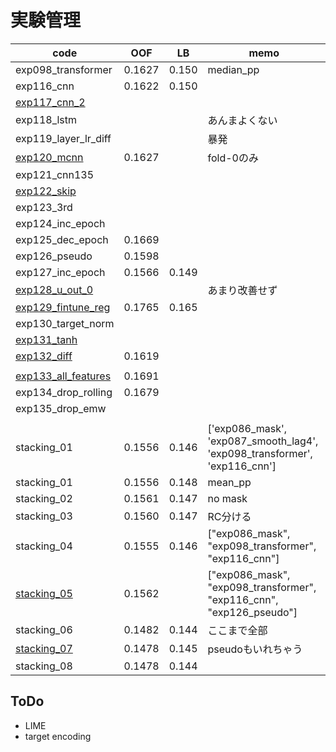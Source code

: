 # 実験管理

|code|OOF|LB|memo|
|--|--|--|--|
|exp098_transformer|0.1627|0.150|median_pp|
|exp116_cnn|0.1622|0.150||
|[exp117_cnn_2]||||
|exp118_lstm|||あんまよくない|
|exp119_layer_lr_diff|||暴発|
|[exp120_mcnn]|0.1627||fold-0のみ|
|exp121_cnn135||||
|[exp122_skip]||||
|exp123_3rd||||
|exp124_inc_epoch||||
|exp125_dec_epoch|0.1669|||
|exp126_pseudo|0.1598|||
|exp127_inc_epoch|0.1566|0.149||
|[exp128_u_out_0]|||あまり改善せず|
|[exp129_fintune_reg]|0.1765|0.165||
|exp130_target_norm||||
|[exp131_tanh]||||
|[exp132_diff]|0.1619|||
|||||
|[exp133_all_features]|0.1691|||
|exp134_drop_rolling|0.1679|||
|exp135_drop_emw||||
|||||
|stacking_01|0.1556|0.146|['exp086_mask', 'exp087_smooth_lag4', 'exp098_transformer', 'exp116_cnn']|
|stacking_01|0.1556|0.148|mean_pp|
|stacking_02|0.1561|0.147|no mask|
|stacking_03|0.1560|0.147|RC分ける|
|stacking_04|0.1555|0.146|["exp086_mask", "exp098_transformer", "exp116_cnn"]|
|[stacking_05]|0.1562||["exp086_mask", "exp098_transformer", "exp116_cnn", "exp126_pseudo"]|
|stacking_06|0.1482|0.144|ここまで全部|
|[stacking_07]|0.1478|0.145|pseudoもいれちゃう|
|stacking_08|0.1478|0.144||


## ToDo
- LIME
- target encoding

[exp117_cnn_2]:https://github.com/trtd56/VentilatorPressurePrediction/blob/a3453b6ab14528efa19cf7e7e77558348333a384/src/ventilatorlstm_2nd.py
[exp120_mcnn]:https://github.com/trtd56/VentilatorPressurePrediction/blob/e21fcc9d85eb3c07e84b14cfa1a15d8c14792176/src/ventilatorlstm_2nd.py
[exp122_skip]:https://github.com/trtd56/VentilatorPressurePrediction/blob/85af1fdcdd7ffa7ec91f1abad88dbe7c582220c5/src/ventilatorlstm_2nd.py
[exp129_fintune_reg]:https://www.kaggle.com/takamichitoda/ventilator-fine-tune-regression?scriptVersionId=77059448
[exp128_u_out_0]:https://github.com/trtd56/VentilatorPressurePrediction/blob/0ee49c9b6bfad980427280d620456ca29a22199d/src/ventilatorlstm_2nd.py
[exp131_tanh]:https://github.com/trtd56/VentilatorPressurePrediction/blob/5f42a550ccca23f274e8c4754d49a55a07a3247d/src/ventilatorlstm_2nd.py
[exp132_diff]:https://github.com/trtd56/VentilatorPressurePrediction/blob/211c29bbefcf6f68b0b54c4b0d7b26b52e103341/src/ventilatorlstm_2nd.py

[exp133_all_features]:https://github.com/trtd56/VentilatorPressurePrediction/blob/1243ebe0eaf94bc5b6d7df5673befbbd520aa2a6/src/ventilatorlstm_1st.py

[stacking_05]:https://github.com/trtd56/VentilatorPressurePrediction/blob/0b819b0968eaa91dace97a1b95407f99e3159e15/src/ventilatorlstm_stacking.py
[stacking_07]:https://github.com/trtd56/VentilatorPressurePrediction/blob/5c8f2317926928c3c21971ef02b97e0f27d31358/src/ventilatorlstm_stacking.py
